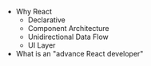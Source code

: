 - Why React
	- Declarative
	- Component Architecture
	- Unidirectional Data Flow
	- UI Layer
- What is an "advance React developer"